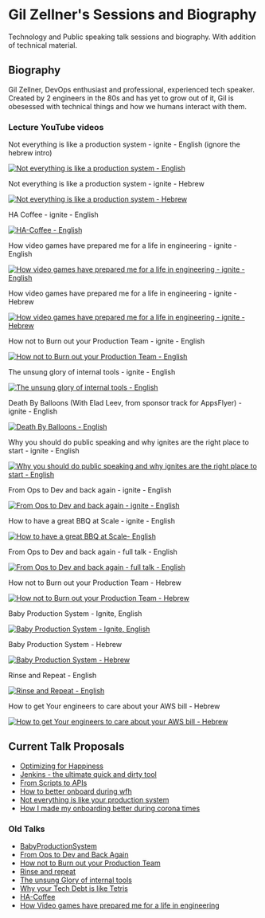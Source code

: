 # Gil Zellner's Sessions and Biography
Technology and Public speaking talk sessions and biography.
With addition of technical material.

## Biography

Gil Zellner, DevOps enthusiast and professional, experienced tech speaker.
Created by 2 engineers in the 80s and has yet to grow out of it, Gil is obesessed with technical things and how we humans interact with them. 

### Lecture YouTube videos

Not everything is like a production system - ignite - English (ignore the hebrew intro)

[![Not everything is like a production system - English](http://img.youtube.com/vi/6NNRSpExM9s/0.jpg)](https://www.youtube.com/watch?v=6NNRSpExM9s&t=542s)

Not everything is like a production system - ignite - Hebrew

[![Not everything is like a production system - Hebrew](http://img.youtube.com/vi/lXldwX1mVWw/0.jpg)](https://www.youtube.com/watch?v=lXldwX1mVWw
)

HA Coffee - ignite - English

[![HA-Coffee - English](http://img.youtube.com/vi/fwYAEuy1hS4/0.jpg)](https://www.youtube.com/watch?v=fwYAEuy1hS4)

How video games have prepared me for a life in engineering - ignite - English

[![How video games have prepared me for a life in engineering - ignite - English](http://img.youtube.com/vi/9EBYm1Y-LWo/0.jpg)](https://www.youtube.com/watch?v=9EBYm1Y-LWo)

How video games have prepared me for a life in engineering - ignite - Hebrew

[![How video games have prepared me for a life in engineering - ignite - Hebrew](http://img.youtube.com/vi/BFVC4NkFPL0/0.jpg)](https://www.youtube.com/watch?v=BFVC4NkFPL0)

How not to Burn out your Production Team - ignite - English

[![How not to Burn out your Production Team - English](http://img.youtube.com/vi/I_XI2hFPuQI/0.jpg)](https://www.youtube.com/watch?v=I_XI2hFPuQI)

The unsung glory of internal tools - ignite - English

[![The unsung glory of internal tools - English](http://img.youtube.com/vi/fl0NJCnkhI0/0.jpg)](https://www.youtube.com/watch?v=fl0NJCnkhI0)

Death By Balloons (With Elad Leev, from sponsor track for AppsFlyer) - ignite - English

[![Death By Balloons - English](http://img.youtube.com/vi/RnfpJCa2QfM/2.jpg)](https://www.youtube.com/watch?v=RnfpJCa2QfM)

Why you should do public speaking and why ignites are the right place to start - ignite - English

[![Why you should do public speaking and why ignites are the right place to start - English](http://img.youtube.com/vi/c7egVuNMPl0/0.jpg)](https://www.youtube.com/watch?v=c7egVuNMPl0)

From Ops to Dev and back again - ignite - English

[![From Ops to Dev and back again - ignite - English](http://img.youtube.com/vi/kiPRWllQdt4/0.jpg)](https://www.youtube.com/watch?v=kiPRWllQdt4)

How to have a great BBQ at Scale - ignite - English

[![How to have a great BBQ at Scale- English](http://www.fsxaddons.com/static/img/no-preview.jpg)](https://drive.google.com/file/d/1VZsXd3PwZ2vslRq-SUo5fFtHBe03VagL/view?usp=sharing)

From Ops to Dev and back again - full talk - English

[![From Ops to Dev and back again - full talk - English](http://img.youtube.com/vi/nSrKaYhWDnc/0.jpg)](https://www.youtube.com/watch?v=nSrKaYhWDnc)

How not to Burn out your Production Team - Hebrew

[![How not to Burn out your Production Team - Hebrew](http://img.youtube.com/vi/8MWVImfoctU/0.jpg)](https://www.youtube.com/watch?v=8MWVImfoctU)

Baby Production System - Ignite, English

[![Baby Production System - Ignite, English](http://img.youtube.com/vi/g2ItUSwlKMs/0.jpg)](https://www.youtube.com/watch?v=g2ItUSwlKMs)

Baby Production System - Hebrew

[![Baby Production System - Hebrew](http://img.youtube.com/vi/EySFKvu7q1A/0.jpg)](https://www.youtube.com/watch?v=EySFKvu7q1A)

Rinse and Repeat - English

[![Rinse and Repeat - English](http://img.youtube.com/vi/paysR3pNlrk/0.jpg)](https://www.youtube.com/watch?v=paysR3pNlrk)

How to get Your engineers to care about your AWS bill - Hebrew

[![How to get Your engineers to care about your AWS bill - Hebrew](http://img.youtube.com/vi/8gvArogcwzo/0.jpg)](https://www.youtube.com/watch?v=8gvArogcwzo)

## Current Talk Proposals 

- [Optimizing for Happiness](optimizing_for_happiness.md)
- [Jenkins - the ultimate quick and dirty tool](jenkins-ultimate-tool.md)
- [From Scripts to APIs](scripts-to-apis.md)
- [How to better onboard during wfh](wfh-onboarding.md)
- [Not everything is like your production system](not-everything-is-like-your-production-system.md)
- [How I made my onboarding better during corona times](wfh-onboarding.md)

###  Old Talks
- [BabyProductionSystem](baby_production_system.md)
- [From Ops to Dev and Back Again](from_ops_to_dev_and_back_again.md)
- [How not to Burn out your Production Team](how_not_to_burn_out_your_production_team.md)
- [Rinse and repeat](rinse_and_repeat.md)
- [The unsung Glory of internal tools](the_unsung_glory_of_internal_tools.md)
- [Why your Tech Debt is like Tetris](tech-debt-tetris.md)
- [HA-Coffee](ha-coffee.md)
- [How Video games have prepared me for a life in engineering](video-games-prepare-for-engineering.md)

